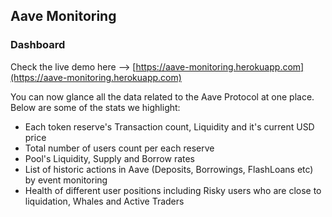 ## Aave Monitoring

### Dashboard
Check the live demo here --> [https://aave-monitoring.herokuapp.com](https://aave-monitoring.herokuapp.com)

You can now glance all the data related to the Aave Protocol at one place.
Below are some of the stats we highlight:

- Each token reserve's Transaction count, Liquidity and it's current USD price 
- Total number of users count per each reserve
- Pool's Liquidity, Supply and Borrow rates
- List of historic actions in Aave (Deposits, Borrowings, FlashLoans etc) by event monitoring
- Health of different user positions including Risky users who are close to liquidation, Whales and Active Traders
